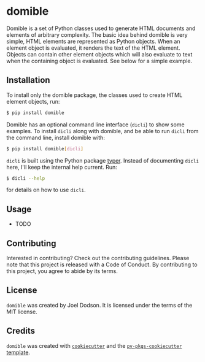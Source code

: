 # domible

Domible is a set of Python classes used to generate HTML documents and elements of arbitrary complexity.
The basic idea behind domible is very simple, HTML elements are represented as Python objects.
When an element object is evaluated, it renders the text of the HTML element.
Objects can contain other element objects which will also evaluate to text when the containing object is evaluated.
See below for a simple example.

## Installation

To install only the domible package, the classes used to create HTML element objects, run:
```bash
$ pip install domible
```

Domible has an optional command line interface (`dicli`) to show some examples.  To install `dicli` along with domible, and be able to run `dicli` from the command line, install domible with:
``` bash
$ pip install domible[dicli] 
```

`dicli` is built using the Python package 
[typer](https://typer.tiangolo.com).
Instead of documenting `dicli` here, I'll keep the internal help current.
Run:
``` bash
$ dicli --help
```
for details on how to use `dicli`.

## Usage

- TODO

## Contributing

Interested in contributing? Check out the contributing guidelines. Please note that this project is released with a Code of Conduct. By contributing to this project, you agree to abide by its terms.

## License

`domible` was created by Joel Dodson. It is licensed under the terms of the MIT license.

## Credits

`domible` was created with 
[`cookiecutter`](https://cookiecutter.readthedocs.io/en/latest/) 
and the 
[`py-pkgs-cookiecutter` template](https://github.com/py-pkgs/py-pkgs-cookiecutter).
